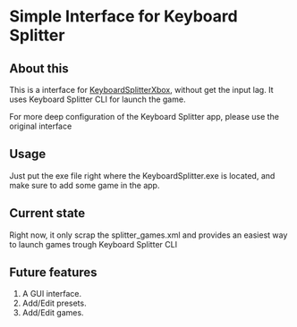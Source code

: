 # Simple Interface for Keyboard Splitter

## About this

This is a interface for [KeyboardSplitterXbox](https://github.com/djlastnight/KeyboardSplitterXbox), without get the input lag. It uses Keyboard Splitter CLI for launch the game.

For more deep configuration of the Keyboard Splitter app, please use the original interface

## Usage

Just put the exe file right where the KeyboardSplitter.exe is located, and make sure to add some game in the app.

## Current state

Right now, it only scrap the splitter_games.xml and provides an easiest way to launch games trough Keyboard Splitter CLI

## Future features

1. A GUI interface.
2. Add/Edit presets.
3. Add/Edit games.
